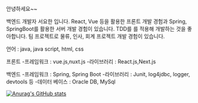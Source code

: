 안녕하세요~~

백엔드 개발자 서요한 입니다. React, Vue 등을 활용한 프론트 개발 경험과 Spring, SpringBoot를 활용한 서버 개발 경험이 있습니다.
TDD를 를 적용해 개발하는 것을 좋아합니다. 팀 프로젝트로 물류, 인사, 회계 프로젝트 개발 경험이 있습니다. 


언어 : java, java script, html, css

프론트 
-프레임워크 : vue.js,nuxt.js
-라이브러리 : React.js,Next.js

백엔드 
-프레임워크 : Spring, Spring Boot
-라이브러리 : Junit, log4jdbc, logger, devtools 등 
-데이터 베이스 : Oracle DB, MySql 

[![Anurag's GitHub stats](https://github-readme-stats.vercel.app/api?username=seohan1010)](https://github.com/anuraghazra/github-readme-stats)



<!--
**seohan1010/seohan1010** is a ✨ _special_ ✨ repository because its `README.md` (this file) appears on your GitHub profile.

Here are some ideas to get you started:

- 🔭 I’m currently working on ...
- 🌱 I’m currently learning ...
- 👯 I’m looking to collaborate on ...
- 🤔 I’m looking for help with ...
- 💬 Ask me about ...
- 📫 How to reach me: ...
- 😄 Pronouns: ...
- ⚡ Fun fact: ...
-->

